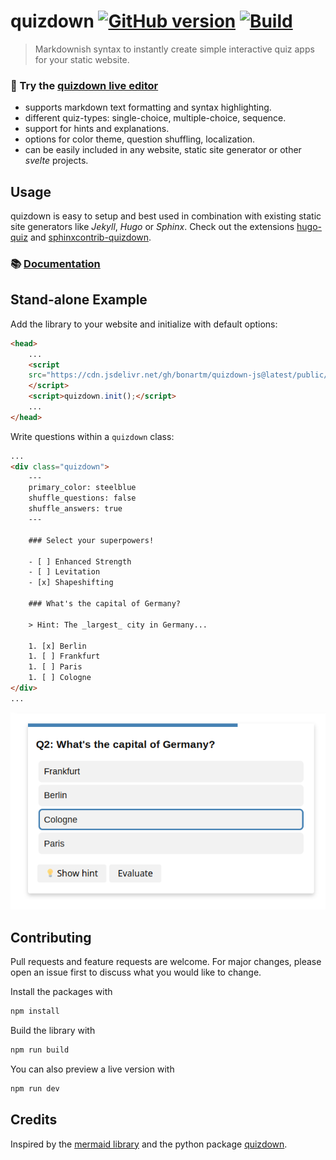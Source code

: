 # quizdown [![GitHub version](https://badge.fury.io/gh/bonartm%2Fquizdown-js.svg)](https://badge.fury.io/gh/bonartm%2Fquizdown-js) [![Build](https://github.com/bonartm/quizdown-js/actions/workflows/build.yml/badge.svg)](https://github.com/bonartm/quizdown-js/actions/workflows/build.yml)




> Markdownish syntax to instantly create simple interactive quiz apps for your static website.

### 🚀 Try the [**quizdown live editor**](https://bonartm.github.io/quizdown-live-editor/)

- supports markdown text formatting and syntax highlighting.
- different quiz-types: single-choice, multiple-choice, sequence.
- support for hints and explanations.
- options for color theme, question shuffling, localization.
- can be easily included in any website, static site generator or other *svelte* projects.

## Usage

quizdown is easy to setup and best used in combination with existing static site generators like *Jekyll*, *Hugo* or *Sphinx*. Check out the extensions
[hugo-quiz](https://github.com/bonartm/hugo-quiz) and [sphinxcontrib-quizdown](https://github.com/bonartm/sphinxcontrib-quizdown).

### 📚 [Documentation](./docs/getting_started.md)



## Stand-alone Example

Add the library to your website and initialize with default options:

```html
<head>
	...
    <script 
	src="https://cdn.jsdelivr.net/gh/bonartm/quizdown-js@latest/public/build/quizdown.js">
	</script>
	<script>quizdown.init();</script>
	...
</head>
```

Write questions within a `quizdown` class:

```html
...
<div class="quizdown">
	---
	primary_color: steelblue
	shuffle_questions: false
	shuffle_answers: true
	---

	### Select your superpowers!

	- [ ] Enhanced Strength
	- [ ] Levitation
	- [x] Shapeshifting

	### What's the capital of Germany?

	> Hint: The _largest_ city in Germany...

	1. [x] Berlin
	1. [ ] Frankfurt
	1. [ ] Paris
	1. [ ] Cologne
</div>
...
```
![quizdown1](./docs/quizdown1.png)



## Contributing

Pull requests and feature requests are welcome. For major changes, please open an issue first to discuss what you would like to change.

Install the packages with 

```bash
npm install
```

Build the library with

```bash
npm run build
```

You can also preview a live version with

```bash
npm run dev
```

## Credits

Inspired by the [mermaid library](https://mermaid-js.github.io/mermaid/#/) and the python package [quizdown](https://github.com/jjfiv/quizdown).